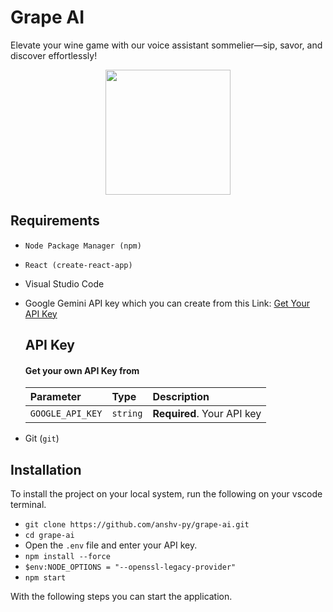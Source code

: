# Grape AI

Elevate your wine game with our voice assistant sommelier—sip, savor, and discover effortlessly!


<p align="center">
  <img src="https://i.ibb.co/wwsXXds/Grape-AI-logo.png" width="200">
</p>


## Requirements
- `Node Package Manager (npm)`
- `React (create-react-app)`
- Visual Studio Code
- Google Gemini API key which you can create from this Link: [Get Your API Key](https://aistudio.google.com/app/u/1/apikey)
  ## API Key

  #### Get your own API Key from 


  | Parameter | Type     | Description                |
  | :-------- | :------- | :------------------------- |
  | `GOOGLE_API_KEY` | `string` | **Required**. Your API key |
  
- Git (`git`)
## Installation
To install the project on your local system, run the following on your vscode terminal.
 - `git clone https://github.com/anshv-py/grape-ai.git`
 - `cd grape-ai`
 - Open the `.env` file and enter your API key.
 - `npm install --force`
 - `$env:NODE_OPTIONS = "--openssl-legacy-provider"`
 - `npm start`

With the following steps you can start the application.
